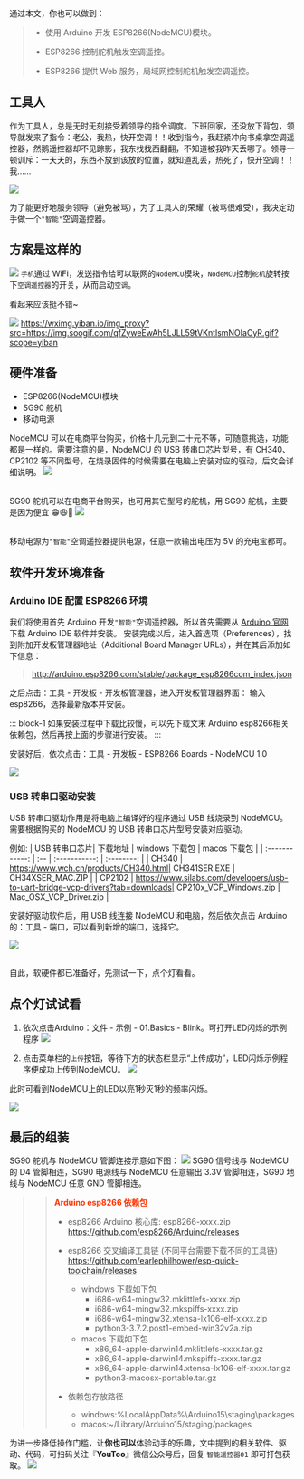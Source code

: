 通过本文，你也可以做到：

> - 使用 Arduino 开发 ESP8266(NodeMCU)模块。
>
> - ESP8266 控制舵机触发空调遥控。
>
> - ESP8266 提供 Web 服务，局域网控制舵机触发空调遥控。

## 工具人

作为工具人，总是无时无刻接受着领导的指令调度。下班回家，还没放下背包，领导就发来了指令：老公，我热，快开空调！！收到指令，我赶紧冲向书桌拿空调遥控器，然鹅遥控器却不见踪影，我东找找西翻翻，不知道被我昨天丢哪了。领导一顿训斥：一天天的，东西不放到该放的位置，就知道乱丢，热死了，快开空调！！我……

![](https://img.soogif.com/rNP5Mv3h0OnieagNOqlbTfrP48y15Noq.gif?imageMogr2/thumbnail/!83.72041225655889p&scope=mdnice)

为了能更好地服务领导（避免被骂），为了工具人的荣耀（被骂很难受），我决定动手做一个`"智能"`空调遥控器。

## 方案是这样的

![](https://files.mdnice.com/user/34369/3dec419e-cf5b-4cee-8f73-43c15b1676b3.png)
`手机`通过 WiFi，发送指令给可以联网的`NodeMCU`模块，`NodeMCU`控制`舵机`旋转按下`空调遥控器`的开关，从而启动`空调`。

看起来应该挺不错~

![](https://wximg.yiban.io/img_proxy?src=https://img.soogif.com/vGNqMO9zyestygIOhLEoQZIYYUfrl3j7.gif)
https://wximg.yiban.io/img_proxy?src=https://img.soogif.com/qfZyweEwAh5LJLL59tVKntlsmNOIaCyR.gif?scope=yiban

## 硬件准备

- ESP8266(NodeMCU)模块
- SG90 舵机
- 移动电源

NodeMCU 可以在电商平台购买，价格十几元到二十元不等，可随意挑选，功能都是一样的。需要注意的是，NodeMCU 的 USB 转串口芯片型号，有 CH340、CP2102 等不同型号，在烧录固件的时候需要在电脑上安装对应的驱动，后文会详细说明。
![](https://files.mdnice.com/user/34369/9cf6af1c-6e59-4a7d-857a-fdc7dc1b5244.png)

\
SG90 舵机可以在电商平台购买，也可用其它型号的舵机，用 SG90 舵机，主要是因为便宜 😁😆🤪
![](https://files.mdnice.com/user/34369/3883bb9c-9088-4379-9df8-f37c9535a5be.png)

\
移动电源为`"智能"`空调遥控器提供电源，任意一款输出电压为 5V 的充电宝都可。

## 软件开发环境准备

### Arduino IDE 配置 ESP8266 环境

我们将使用首先 Arduino 开发`"智能"`空调遥控器，所以首先需要从 [Arduino 官网](https://www.arduino.cc/en/software "Arduino 官网") 下载 Arduino IDE 软件并安装。
安装完成以后，进入首选项（Preferences），找到附加开发板管理器地址（Additional Board Manager URLs），并在其后添加如下信息：

> http://arduino.esp8266.com/stable/package_esp8266com_index.json

之后点击：工具 - 开发板 - 开发板管理器，进入开发板管理器界面：
输入 esp8266，选择最新版本并安装。

::: block-1
如果安装过程中下载比较慢，可以先下载文末 Arduino esp8266相关依赖包，然后再按上面的步骤进行安装。
:::

安装好后，依次点击：工具 - 开发板 - ESP8266 Boards - NodeMCU 1.0

![](https://files.mdnice.com/user/34369/a13c150f-06df-45d5-9b16-6117e2f06946.png)

### USB 转串口驱动安装

USB 转串口驱动作用是将电脑上编译好的程序通过 USB 线烧录到 NodeMCU。需要根据购买的 NodeMCU 的 USB 转串口芯片型号安装对应驱动。

例如:
| USB 转串口芯片| 下载地址 | windows 下载包 | macos 下载包 |
| :------------: | :-- | :-----------: | :--------: |
| CH340 | https://www.wch.cn/products/CH340.html| CH341SER.EXE | CH34XSER_MAC.ZIP |
| CP2102 | https://www.silabs.com/developers/usb-to-uart-bridge-vcp-drivers?tab=downloads| CP210x_VCP_Windows.zip | Mac_OSX_VCP_Driver.zip |

安装好驱动软件后，用 USB 线连接 NodeMCU 和电脑，然后依次点击 Arduino 的：工具 - 端口，可以看到新增的端口，选择它。

![](https://files.mdnice.com/user/34369/f7f246a4-9e7c-4ce9-9b83-40b28d22c059.png)

\
自此，软硬件都已准备好，先测试一下，点个灯看看。

## 点个灯试试看
1. 依次点击Arduino：文件 - 示例 - 01.Basics - Blink。可打开LED闪烁的示例程序
![](https://files.mdnice.com/user/34369/d48d8f79-f81d-4dc5-b5d1-c886b650229c.png)

2. 点击菜单栏的`上传`按钮，等待下方的状态栏显示“上传成功”，LED闪烁示例程序便成功上传到NodeMCU。
![](https://files.mdnice.com/user/34369/b9d36548-ee0e-4c1f-b759-b56d6b650394.png)



此时可看到NodeMCU上的LED以亮1秒灭1秒的频率闪烁。

![](https://files.mdnice.com/user/34369/82818e31-3de9-4809-9fc4-8a3bde94883e.gif)



## 最后的组装

SG90 舵机与 NodeMCU 管脚连接示意如下图：
![](https://files.mdnice.com/user/34369/a7dcbe50-7bbb-4bef-9772-c1e68bcc679c.png)
SG90 信号线与 NodeMCU 的 D4 管脚相连，SG90 电源线与 NodeMCU 任意输出 3.3V 管脚相连，SG90 地线与 NodeMCU 任意 GND 管脚相连。

> > <span style="color:#ff3502;font-weight: bold;">Arduino esp8266 依赖包</span>
> >
> > - esp8266 Arduino 核心库: esp8266-xxxx.zip
> >   https://github.com/esp8266/Arduino/releases
> >
> > - esp8266 交叉编译工具链 (不同平台需要下载不同的工具链)
> >   https://github.com/earlephilhower/esp-quick-toolchain/releases
> >   - windows 下载如下包
> >     - i686-w64-mingw32.mklittlefs-xxxx.zip
> >     - i686-w64-mingw32.mkspiffs-xxxx.zip
> >     - i686-w64-mingw32.xtensa-lx106-elf-xxxx.zip
> >     - python3-3.7.2.post1-embed-win32v2a.zip
> >   - macos 下载如下包
> >     - x86_64-apple-darwin14.mklittlefs-xxxx.tar.gz
> >     - x86_64-apple-darwin14.mkspiffs-xxxx.tar.gz
> >     - x86_64-apple-darwin14.xtensa-lx106-elf-xxxx.tar.gz
> >     - python3-macosx-portable.tar.gz
> > - 依赖包存放路径
> >   - windows:%LocalAppData%\Arduino15\staging\packages
> >   - macos:~/Library/Arduino15/staging/packages

为进一步降低操作门槛，让**你也可以**体验动手的乐趣，文中提到的相关软件、驱动、代码，可扫码关注『**YouToo**』微信公众号后，回复 `智能遥控器01` 即可打包获取。
![](https://files.mdnice.com/user/34369/0fbf9c9f-dbb0-4c23-9cbe-e4a5d9724cdc.jpg)
